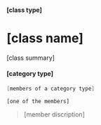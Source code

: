 #### [class type]
# [class name]
[class summary]

#### [category type]
```c++
[members of a category type]
```

`[one of the members]`  
>[member discription]
